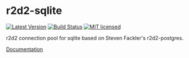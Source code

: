 r2d2-sqlite
=============
[![Latest Version](https://img.shields.io/crates/v/r2d2-sqlite.svg)](https://crates.io/crates/r2d2-sqlite)
[![Build Status](https://api.travis-ci.org/ivanceras/r2d2-sqlite.svg)](https://travis-ci.org/ivanceras/r2d2-sqlite)
[![MIT licensed](https://img.shields.io/badge/license-MIT-blue.svg)](./LICENSE)

r2d2 connection pool for sqlite based on Steven Fackler's r2d2-postgres. 


[Documentation](http://ivanceras.github.io/r2d2-sqlite/r2d2_sqlite/)
